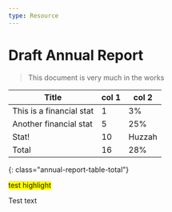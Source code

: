 ```yaml
---
type: Resource
---
```


# Draft Annual Report

> This document is very much in the works
  
Title | col 1 | col 2
-----|-----|-----
This is a financial stat | 1 | 3%
Another financial stat | 5 | 25%
Stat! | 10 | Huzzah
Total | 16 | 28%
{: class="annual-report-table-total"}

<span style="background-color:yellow">test highlight</span>

<style type="text/css">div[data-theme-table="annual-report-table-total"] {td { color: red; }}</style>

Test text
